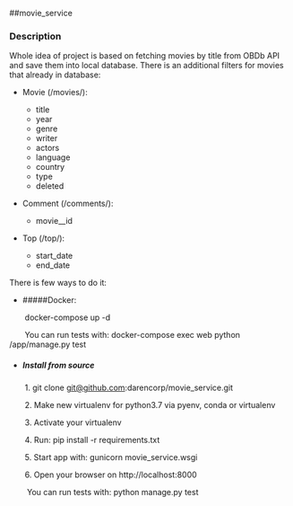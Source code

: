 ##movie_service

### Description

Whole idea of project is based on fetching movies by title from OBDb API 
and save them into local database. There is an additional filters for movies that already in database:
* Movie (/movies/):
    * title
    * year
    * genre
    * writer
    * actors
    * language
    * country
    * type
    * deleted
    
* Comment (/comments/):
    * movie__id
    
* Top (/top/):
    * start_date
    * end_date


 
 There is few ways to do it:
* #####Docker:

&nbsp;&nbsp;&nbsp;&nbsp;&nbsp;&nbsp; docker-compose up -d

&nbsp;&nbsp;&nbsp;&nbsp;&nbsp;&nbsp; You can run tests with:  docker-compose exec web python /app/manage.py test


* ##### Install from source

&nbsp;&nbsp;&nbsp;&nbsp;&nbsp;&nbsp; 1. git clone git@github.com:darencorp/movie_service.git

&nbsp;&nbsp;&nbsp;&nbsp;&nbsp;&nbsp;&nbsp;2. Make new virtualenv for python3.7 via pyenv, conda or virtualenv

&nbsp;&nbsp;&nbsp;&nbsp;&nbsp;&nbsp;&nbsp;3. Activate your virtualenv

&nbsp;&nbsp;&nbsp;&nbsp;&nbsp;&nbsp;&nbsp;4. Run: pip install -r requirements.txt

&nbsp;&nbsp;&nbsp;&nbsp;&nbsp;&nbsp;&nbsp;5. Start app with: gunicorn movie_service.wsgi

&nbsp;&nbsp;&nbsp;&nbsp;&nbsp;&nbsp;&nbsp;6. Open your browser on http://localhost:8000



&nbsp;&nbsp;&nbsp;&nbsp;&nbsp;&nbsp;&nbsp; You can run tests with: python manage.py test



